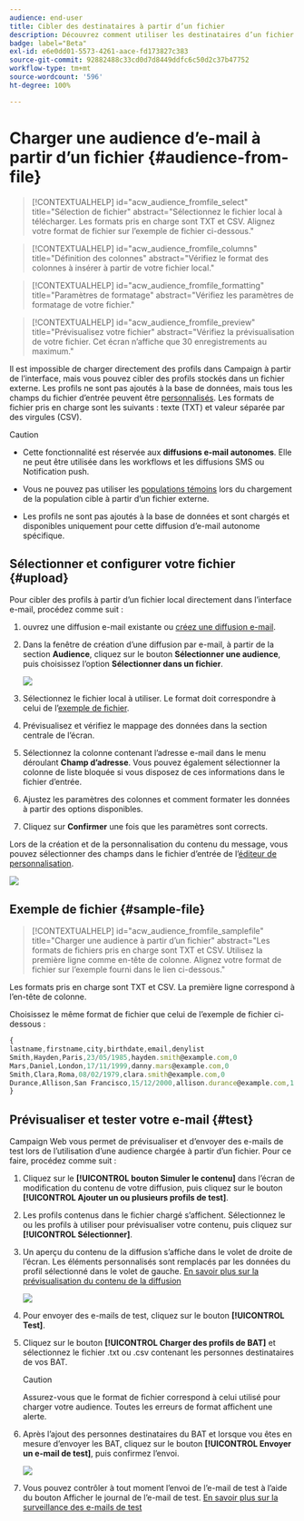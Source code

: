 ```yaml
---
audience: end-user
title: Cibler des destinataires à partir d’un fichier
description: Découvrez comment utiliser les destinataires d’un fichier externe pour créer l’audience de vos e-mails.
badge: label="Beta"
exl-id: e6e0dd01-5573-4261-aace-fd173827c383
source-git-commit: 92882488c33cd0d7d8449ddfc6c50d2c37b47752
workflow-type: tm+mt
source-wordcount: '596'
ht-degree: 100%

---
```


# Charger une audience d’e-mail à partir d’un fichier {#audience-from-file}

>[!CONTEXTUALHELP]
>id="acw_audience_fromfile_select"
>title="Sélection de fichier"
>abstract="Sélectionnez le fichier local à télécharger. Les formats pris en charge sont TXT et CSV. Alignez votre format de fichier sur l’exemple de fichier ci-dessous."

>[!CONTEXTUALHELP]
>id="acw_audience_fromfile_columns"
>title="Définition des colonnes"
>abstract="Vérifiez le format des colonnes à insérer à partir de votre fichier local."

>[!CONTEXTUALHELP]
>id="acw_audience_fromfile_formatting"
>title="Paramètres de formatage"
>abstract="Vérifiez les paramètres de formatage de votre fichier."


>[!CONTEXTUALHELP]
>id="acw_audience_fromfile_preview"
>title="Prévisualisez votre fichier"
>abstract="Vérifiez la prévisualisation de votre fichier. Cet écran n’affiche que 30 enregistrements au maximum."



Il est impossible de charger directement des profils dans Campaign à partir de l’interface, mais vous pouvez cibler des profils stockés dans un fichier externe. Les profils ne sont pas ajoutés à la base de données, mais tous les champs du fichier d’entrée peuvent être [personnalisés](../personalization/gs-personalization.md). Les formats de fichier pris en charge sont les suivants : texte (TXT) et valeur séparée par des virgules (CSV).

>[!CAUTION]
>
>* Cette fonctionnalité est réservée aux **diffusions e-mail autonomes**. Elle ne peut être utilisée dans les workflows et les diffusions SMS ou Notification push.
>
>* Vous ne pouvez pas utiliser les [populations témoins](control-group.md) lors du chargement de la population cible à partir d’un fichier externe.
>
>* Les profils ne sont pas ajoutés à la base de données et sont chargés et disponibles uniquement pour cette diffusion d’e-mail autonome spécifique.

## Sélectionner et configurer votre fichier {#upload}

Pour cibler des profils à partir d’un fichier local directement dans l’interface e-mail, procédez comme suit :

1. ouvrez une diffusion e-mail existante ou [créez une diffusion e-mail](../email/create-email.md).
1. Dans la fenêtre de création d’une diffusion par e-mail, à partir de la section **Audience**, cliquez sur le bouton **Sélectionner une audience**, puis choisissez l’option **Sélectionner dans un fichier**.

   ![](assets/select-from-file.png)

1. Sélectionnez le fichier local à utiliser. Le format doit correspondre à celui de l’[exemple de fichier](#sample-file).
1. Prévisualisez et vérifiez le mappage des données dans la section centrale de l’écran.
1. Sélectionnez la colonne contenant l’adresse e-mail dans le menu déroulant **Champ d’adresse**. Vous pouvez également sélectionner la colonne de liste bloquée si vous disposez de ces informations dans le fichier d’entrée.
1. Ajustez les paramètres des colonnes et comment formater les données à partir des options disponibles.
1. Cliquez sur **Confirmer** une fois que les paramètres sont corrects.

Lors de la création et de la personnalisation du contenu du message, vous pouvez sélectionner des champs dans le fichier d’entrée de l’[éditeur de personnalisation](../personalization/gs-personalization.md).

![](assets/select-external-perso.png)

## Exemple de fichier {#sample-file}

>[!CONTEXTUALHELP]
>id="acw_audience_fromfile_samplefile"
>title="Charger une audience à partir d’un fichier"
>abstract="Les formats de fichiers pris en charge sont TXT et CSV. Utilisez la première ligne comme en-tête de colonne. Alignez votre format de fichier sur l’exemple fourni dans le lien ci-dessous."

Les formats pris en charge sont TXT et CSV. La première ligne correspond à l’en-tête de colonne.

Choisissez le même format de fichier que celui de l’exemple de fichier ci-dessous :

```javascript
{
lastname,firstname,city,birthdate,email,denylist
Smith,Hayden,Paris,23/05/1985,hayden.smith@example.com,0
Mars,Daniel,London,17/11/1999,danny.mars@example.com,0
Smith,Clara,Roma,08/02/1979,clara.smith@example.com,0
Durance,Allison,San Francisco,15/12/2000,allison.durance@example.com,1
}
```

## Prévisualiser et tester votre e-mail {#test}

Campaign Web vous permet de prévisualiser et d’envoyer des e-mails de test lors de l’utilisation d’une audience chargée à partir d’un fichier. Pour ce faire, procédez comme suit :

1. Cliquez sur le **[!UICONTROL bouton Simuler le contenu]** dans l’écran de modification du contenu de votre diffusion, puis cliquez sur le bouton **[!UICONTROL Ajouter un ou plusieurs profils de test]**.

1. Les profils contenus dans le fichier chargé s’affichent. Sélectionnez le ou les profils à utiliser pour prévisualiser votre contenu, puis cliquez sur **[!UICONTROL Sélectionner]**.

1. Un aperçu du contenu de la diffusion s’affiche dans le volet de droite de l’écran. Les éléments personnalisés sont remplacés par les données du profil sélectionné dans le volet de gauche. [En savoir plus sur la prévisualisation du contenu de la diffusion](../preview-test/preview-content.md)

   ![](assets/file-upload-preview.png)

1. Pour envoyer des e-mails de test, cliquez sur le bouton **[!UICONTROL Test]**.

1. Cliquez sur le bouton **[!UICONTROL Charger des profils de BAT]** et sélectionnez le fichier .txt ou .csv contenant les personnes destinataires de vos BAT.

   >[!CAUTION]
   >
   >Assurez-vous que le format de fichier correspond à celui utilisé pour charger votre audience. Toutes les erreurs de format affichent une alerte.

1. Après l’ajout des personnes destinataires du BAT et lorsque vou êtes en mesure d’envoyer les BAT, cliquez sur le bouton **[!UICONTROL Envoyer un e-mail de test]**, puis confirmez l’envoi.

   ![](assets/file-upload-test.png)

1. Vous pouvez contrôler à tout moment l’envoi de l’e-mail de test à l’aide du bouton Afficher le journal de l’e-mail de test. [En savoir plus sur la surveillance des e-mails de test](../preview-test/test-deliveries.md#access-sent-test-deliveries-access-proofs)

